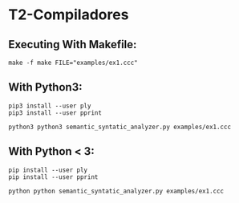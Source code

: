 # T2-Compiladores

## Executing With Makefile:

```
make -f make FILE="examples/ex1.ccc"
```

## With Python3:

```
pip3 install --user ply
pip3 install --user pprint

python3 python3 semantic_syntatic_analyzer.py examples/ex1.ccc
```

## With Python < 3:

```
pip install --user ply
pip install --user pprint

python python semantic_syntatic_analyzer.py examples/ex1.ccc
```
